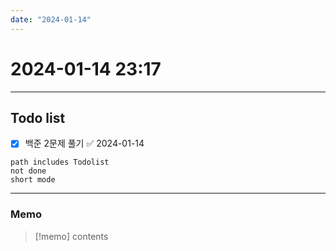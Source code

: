 ```yaml
---
date: "2024-01-14"
---
```

# 2024-01-14 23:17
---
## Todo list
- [x] 백준  2문제 풀기 ✅ 2024-01-14
```tasks
path includes Todolist
not done
short mode
```
---
### Memo
> [!memo]
> contents
